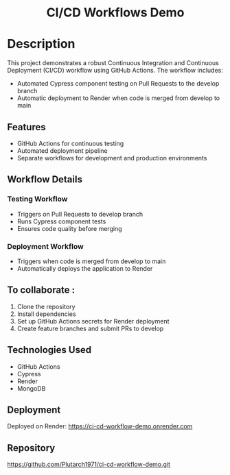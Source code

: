 <div>
<h1 style="text-align:center">CI/CD Workflows Demo</h1>
</div>

# Description
This project demonstrates a robust Continuous Integration and Continuous Deployment (CI/CD) workflow using GitHub Actions. The workflow includes:

- Automated Cypress component testing on Pull Requests to the develop branch
- Automatic deployment to Render when code is merged from develop to main

## Features
- GitHub Actions for continuous testing
- Automated deployment pipeline
- Separate workflows for development and production environments

## Workflow Details

### Testing Workflow
- Triggers on Pull Requests to develop branch
- Runs Cypress component tests
- Ensures code quality before merging

### Deployment Workflow
- Triggers when code is merged from develop to main
- Automatically deploys the application to Render

## To collaborate :
1. Clone the repository
2. Install dependencies
3. Set up GitHub Actions secrets for Render deployment
4. Create feature branches and submit PRs to develop

## Technologies Used
- GitHub Actions
- Cypress
- Render
- MongoDB

## Deployment
Deployed on Render: https://ci-cd-workflow-demo.onrender.com

## Repository
https://github.com/Plutarch1971/ci-cd-workflow-demo.git


